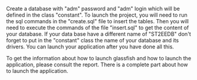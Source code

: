 Create a database with "adm" password and "adm" login which will be defined in the class "constant".
To launch the project, you will need to run the sql commands in the "create.sql" file to insert the tables. Then you will need to execute the commands of the file "insert.sql" to get the content of your database.
If your data base have a different name of "ST2EEDB" don't forget to put in the "constant" class the name of your database and its drivers.
You can launch your application after you have done all this.

To get the information about how to launch glassfish and how to launch the application, please consult the report. There is a complete part about how to launch the application.
